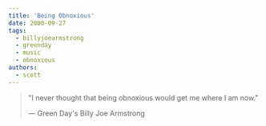 ```yaml
---
title: 'Being Obnoxious'
date: 2000-09-27
tags:
  - billyjoearmstrong
  - greenday
  - music
  - obnoxious
authors:
  - scott
---
```


> "I never thought that being obnoxious would get me where I am now."
>
> — Green Day's Billy Joe Armstrong
